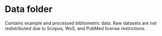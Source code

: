 # Data folder
Contains example and processed bibliometric data.
Raw datasets are not redistributed due to Scopus, WoS, and PubMed license restrictions.
